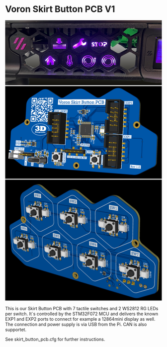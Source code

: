 # Voron Skirt Button PCB V1
![image](V1/images/thumbnail3.png)
![image](V1/images/thumbnail.png)
![image](V1/images/thumbnail2.png)

This is our Skirt Button PCB with 7 tactile switches and 2 WS2812 RG LEDs per switch.
It´s controlled by the STM32F072 MCU and delivers the known EXP1 and EXP2 ports to connect for example a 12864mini display as well.
The connection and power supply is via USB from the Pi. CAN is also supportet.

See skirt_button_pcb.cfg for further instructions.
